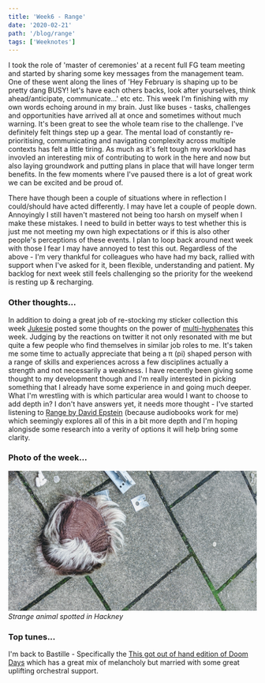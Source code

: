 ```yaml
---
title: 'Week6 - Range'
date: '2020-02-21'
path: '/blog/range'
tags: ['Weeknotes']
---
```


I took the role of 'master of ceremonies' at a recent full FG team meeting and started by sharing some key messages from the management team. One of these went along the lines of 'Hey February is shaping up to be pretty dang BUSY! let's have each others backs, look after yourselves, think ahead/anticipate, communicate...' etc etc. This week I'm finishing with my own words echoing around in my brain. Just like buses - tasks, challenges and opportunities have arrived all at once and sometimes without much warning. It's been great to see the whole team rise to the challenge. I've definitely felt things step up a gear. The mental load of constantly re-prioritising, communicating and navigating complexity across multiple contexts has felt a little tiring. As much as it's felt tough my workload has invovled an interesting mix of contributing to work in the here and now but also laying groundwork and putting plans in place that will have longer term benefits. In the few moments where I've paused there is a lot of great work we can be excited and be proud of.

There have though been a couple of situations where in reflection I could/should have acted differently. I may have let a couple of people down. Annoyingly I still haven't mastered not being too harsh on myself when I make these mistakes. I need to build in better ways to test whether this is just me not meeting my own high expectations or if this is also other people's perceptions of these events. I plan to loop back around next week with those I fear I may have annoyed to test this out. Regardless of the above - I'm very thankful for colleagues who have had my back, rallied with support when I've asked for it, been flexible, understanding and patient. My backlog for next week still feels challenging so the priority for the weekend is resting up & recharging.

### Other thoughts...

In addition to doing a great job of re-stocking my sticker collection this week [Jukesie](https://twitter.com/jukesie) posted some thoughts on the power of [multi-hyphenates](https://digitalbydefault.com/2020/02/12/multi-hyphenates/) this week. Judging by the reactions on twitter it not only resonated with me but quite a few people who find themselves in similar job roles to me. It's taken me some time to actually appreciate that being a π (pi) shaped person with a range of skills and experiences across a few disciplines actually a strength and not necessarily a weakness. I have recently been giving some thought to my development though and I'm really interested in picking something that I already have some experience in and going much deeper. What I'm wrestling with is which particular area would I want to choose to add depth in? I don't have answers yet, it needs more thought - I've started listening to [Range by David Epstein](https://www.amazon.co.uk/Range-Generalists-Triumph-Specialized-World/dp/1509843493/ref=sr_1_1/) (because audiobooks work for me) which seemingly explores all of this in a bit more depth and I'm hoping alongisde some research into a verity of options it will help bring some clarity.

### Photo of the week...

![Strange animal spotted in Hackney](../images/hackney_animal.jpg)
_Strange animal spotted in Hackney_

### Top tunes...

I'm back to Bastille - Specifically the [This got out of hand edition of Doom Days](https://open.spotify.com/album/2ZTutAjJEBw4mA5t4Edg1d) which has a great mix of melancholy but married with some great uplifting orchestral support.
